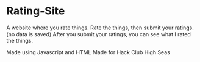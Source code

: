 # Rating-Site
A website where you rate things. Rate the things, then submit your ratings. (no data is saved) After you submit your ratings, you can see what I rated the things.

Made using Javascript and HTML
Made for Hack Club High Seas
